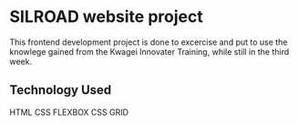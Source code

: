 # SILROAD website project

This frontend development project is done to excercise and put to use the knowlege gained from the Kwagei Innovater Training, while still in the third week.

## Technology Used

HTML
CSS
FLEXBOX
CSS GRID